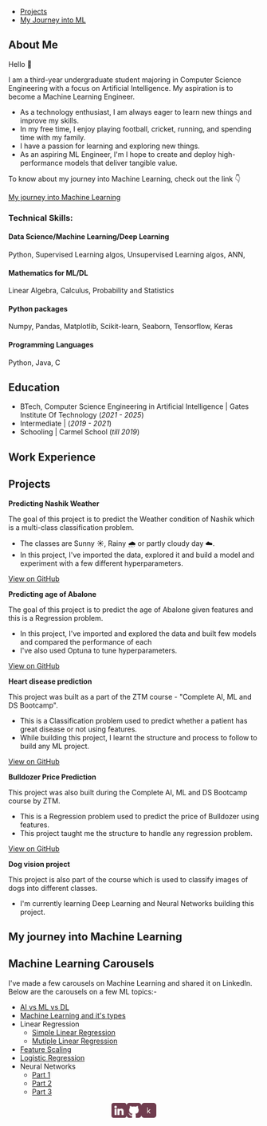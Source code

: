 - [Projects](./PROJECTS.md)
- [My Journey into ML](./JOURNEY.md)

## About Me
Hello 👋

I am a third-year undergraduate student majoring in Computer Science Engineering with a focus on Artificial Intelligence. My aspiration is to become a Machine Learning Engineer.

- As a technology enthusiast, I am always eager to learn new things and improve my skills. 
- In my free time, I enjoy playing football, cricket, running, and spending time with my family. 
- I have a passion for learning and exploring new things.
- As an aspiring ML Engineer, I'm I hope to create and deploy high-performance models that deliver tangible value.

To know about my journey into Machine Learning, check out the link 👇

<a href="./JOURNEY.md">My journey into Machine Learning</a>

### Technical Skills: 
#### Data Science/Machine Learning/Deep Learning 
Python, Supervised Learning algos, Unsupervised Learning algos, ANN, 

#### Mathematics for ML/DL
Linear Algebra, Calculus, Probability and Statistics 

#### Python packages
Numpy, Pandas, Matplotlib, Scikit-learn, Seaborn, Tensorflow, Keras

#### Programming Languages
Python, Java, C

## Education
- BTech, Computer Science Engineering in Artificial Intelligence | Gates Institute Of Technology  (_2021 - 2025_)								       		
- Intermediate |  (_2019 - 2021_)	 			        		
- Schooling   | Carmel School  (_till 2019_)

## Work Experience

## Projects
**Predicting Nashik Weather**

The goal of this project is to predict the Weather condition of Nashik which is a multi-class classification problem.
- The classes are Sunny ☀️, Rainy 🌧️ or partly cloudy day ☁️.
- In this project, I've imported the data, explored it and build a model and experiment with a few different hyperparameters.

[View on GitHub](https://github.com/Shuraimi/Predicting-Nashik-Weather)

**Predicting age of Abalone**

The goal of this project is to predict the age of Abalone given features and this is a Regression problem.
- In this project, I've imported and explored the data and built few models and compared the performance of each
- I've also used Optuna to tune hyperparameters.

[View on GitHub](https://github.com/Shuraimi/Regression-with-Abalone-dataset)

**Heart disease prediction**

This project was built as a part of the ZTM course - "Complete AI, ML and DS Bootcamp".
- This is a Classification problem used to predict whether a patient has great disease or not using features.
- While building this project, I learnt the structure and process to follow to build any ML project.

[View on GitHub](https://github.com/Shuraimi/heart-disease-project)

**Bulldozer Price Prediction**

This project was also built during the Complete AI, ML and DS Bootcamp course by ZTM.
- This is a Regression problem used to predict the price of Bulldozer using features.
- This project taught me the structure to handle any regression problem.

[View on GitHub](https://github.com/Shuraimi/bulldozer-price-prediction)

**Dog vision project**

This project is also part of the course which is used to classify images of dogs into different classes.
- I'm currently learning Deep Learning and Neural Networks building this project.

## My journey into Machine Learning 

## Machine Learning Carousels

I've made a few carousels on Machine Learning and shared it on LinkedIn. Below are the carousels on a few ML topics:-

- [AI vs ML vs DL](https://www.linkedin.com/posts/shuraimi_ai-vs-ml-vs-dl-activity-7058061760401997824-t6eg?utm_source=share&utm_medium=member_android)
- [Machine Learning and it's types](https://www.linkedin.com/feed/update/urn:li:activity:7072158619143655424?utm_source=share&utm_medium=member_android)
- Linear Regression
  - [Simple Linear Regression](https://www.linkedin.com/feed/update/urn:li:activity:7072937553531691008?utm_source=share&utm_medium=member_android)
  - [Mutiple Linear Regression](https://www.linkedin.com/feed/update/urn:li:activity:7077216088429617152?utm_source=share&utm_medium=member_android)
- [Feature Scaling](https://www.linkedin.com/feed/update/urn:li:activity:7081296455340056576/?utm_source=share&utm_medium=member_android)
- [Logistic Regression](https://www.linkedin.com/feed/update/urn:li:activity:7074324898407428097?utm_source=share&utm_medium=member_android)
- Neural Networks
  - [Part 1](https://www.linkedin.com/feed/update/urn:li:activity:7085272885023375360?utm_source=share&utm_medium=member_android)
  - [Part 2](https://www.linkedin.com/feed/update/urn:li:activity:7107314419843379200?utm_source=share&utm_medium=member_android)
  - [Part 3](https://www.linkedin.com/feed/update/urn:li:activity:7110806025804386304?utm_source=share&utm_medium=member_android)
 
<div style="display: flex; justify-content: center;">
  <a href="https://www.linkedin.com/in/shuraimi">
    <img width="30px" src="https://raw.githubusercontent.com/Shuraimi/demo/cc9f1c96fc0e220cd90566cce7847a4041b95302/assets/img/linkedin%20(1).png" alt="Alt text">
  </a>
  <a href="https://www.github.com/Shuraimi">
    <img width="30px" src="https://raw.githubusercontent.com/Shuraimi/demo/cc9f1c96fc0e220cd90566cce7847a4041b95302/assets/img/github-sign.png" alt="Alt text">
  </a>
  <a href="https://www.kaggle.com/shuraimshafiullab">
    <img width="30px" src="https://raw.githubusercontent.com/Shuraimi/demo/main/assets/img/rounded_corners.png" alt="Alt text">
  </a>

</div>

